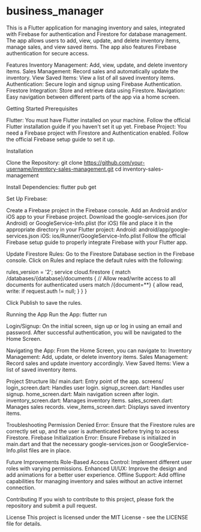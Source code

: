 # business_manager

This is a Flutter application for managing inventory and sales, integrated with Firebase for authentication and Firestore for database management. The app allows users to add, view, update, and delete inventory items, manage sales, and view saved items. The app also features Firebase authentication for secure access.

Features
Inventory Management: Add, view, update, and delete inventory items.
Sales Management: Record sales and automatically update the inventory.
View Saved Items: View a list of all saved inventory items.
Authentication: Secure login and signup using Firebase Authentication.
Firestore Integration: Store and retrieve data using Firestore.
Navigation: Easy navigation between different parts of the app via a home screen.

Getting Started
Prerequisites

Flutter: You must have Flutter installed on your machine. Follow the official Flutter installation guide if you haven't set it up yet.
Firebase Project: You need a Firebase project with Firestore and Authentication enabled. Follow the official Firebase setup guide to set it up.

Installation

Clone the Repository:
git clone https://github.com/your-username/inventory-sales-management.git
cd inventory-sales-management

Install Dependencies:
flutter pub get

Set Up Firebase:

Create a Firebase project in the Firebase console.
Add an Android and/or iOS app to your Firebase project.
Download the google-services.json (for Android) or GoogleService-Info.plist (for iOS) file and place it in the appropriate directory in your Flutter project:
Android: android/app/google-services.json
iOS: ios/Runner/GoogleService-Info.plist
Follow the official Firebase setup guide to properly integrate Firebase with your Flutter app.

Update Firestore Rules:
Go to the Firestore Database section in the Firebase console.
Click on Rules and replace the default rules with the following:

rules_version = '2';
service cloud.firestore {
  match /databases/{database}/documents {
    // Allow read/write access to all documents for authenticated users
    match /{document=**} {
      allow read, write: if request.auth != null;
    }
  }
}

Click Publish to save the rules.

Running the App
Run the App:
flutter run

Login/Signup:
On the initial screen, sign up or log in using an email and password.
After successful authentication, you will be navigated to the Home Screen.

Navigating the App:
From the Home Screen, you can navigate to:
Inventory Management: Add, update, or delete inventory items.
Sales Management: Record sales and update inventory accordingly.
View Saved Items: View a list of saved inventory items.

Project Structure
lib/
main.dart: Entry point of the app.
screens/
login_screen.dart: Handles user login.
signup_screen.dart: Handles user signup.
home_screen.dart: Main navigation screen after login.
inventory_screen.dart: Manages inventory items.
sales_screen.dart: Manages sales records.
view_items_screen.dart: Displays saved inventory items.

Troubleshooting
Permission Denied Error: Ensure that the Firestore rules are correctly set up, and the user is authenticated before trying to access Firestore.
Firebase Initialization Error: Ensure Firebase is initialized in main.dart and that the necessary google-services.json or GoogleService-Info.plist files are in place.

Future Improvements
Role-Based Access Control: Implement different user roles with varying permissions.
Enhanced UI/UX: Improve the design and add animations for a better user experience.
Offline Support: Add offline capabilities for managing inventory and sales without an active internet connection.

Contributing
If you wish to contribute to this project, please fork the repository and submit a pull request.

License
This project is licensed under the MIT License - see the LICENSE file for details.
